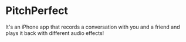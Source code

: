 # PitchPerfect
It's an iPhone app that records a conversation with you and a friend and plays it back with different audio effects!
